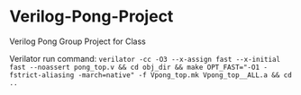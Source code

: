 # Verilog-Pong-Project
Verilog Pong Group Project for Class

Verilator run command:
``verilator -cc -O3 --x-assign fast --x-initial fast --noassert pong_top.v && cd obj_dir && make OPT_FAST="-O1 -fstrict-aliasing -march=native" -f Vpong_top.mk Vpong_top__ALL.a && cd ..``